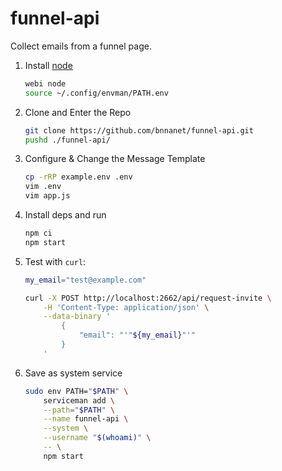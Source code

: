 # funnel-api

Collect emails from a funnel page.

1. Install [node](https://webinstall.dev/node)
   ```sh
   webi node
   source ~/.config/envman/PATH.env
   ```
2. Clone and Enter the Repo
   ```sh
   git clone https://github.com/bnnanet/funnel-api.git
   pushd ./funnel-api/
   ```
3. Configure & Change the Message Template
   ```sh
   cp -rRP example.env .env
   vim .env
   vim app.js
   ```
4. Install deps and run
   ```sh
   npm ci
   npm start
   ```
5. Test with `curl`:

   ```sh
   my_email="test@example.com"

   curl -X POST http://localhost:2662/api/request-invite \
       -H 'Content-Type: application/json' \
       --data-binary '
           {
               "email": "'"${my_email}"'"
           }
       '
   ```

6. Save as system service
   ```sh
   sudo env PATH="$PATH" \
       serviceman add \
       --path="$PATH" \
       --name funnel-api \
       --system \
       --username "$(whoami)" \
       -- \
       npm start
   ```
